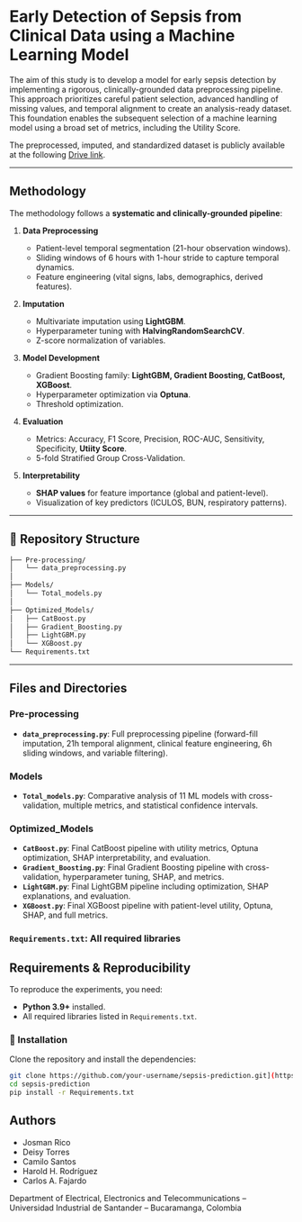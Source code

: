 # Early Detection of Sepsis from Clinical Data using a Machine Learning Model

The aim of this study is to develop a model for early sepsis detection by implementing a rigorous, clinically-grounded data preprocessing pipeline. This approach prioritizes careful patient selection, advanced handling of missing values, and temporal alignment to create an analysis-ready dataset. This foundation enables the subsequent selection of a machine learning model using a broad set of metrics, including the Utility Score.

The preprocessed, imputed, and standardized dataset is publicly available at the following [Drive link](https://drive.google.com/file/d/1L7ijycVetKs71aC7XezKcbnYG0s0QR9g/view?usp=sharing).

--- 

## Methodology
The methodology follows a **systematic and clinically-grounded pipeline**:
1. **Data Preprocessing**  
   - Patient-level temporal segmentation (21-hour observation windows).  
   - Sliding windows of 6 hours with 1-hour stride to capture temporal dynamics.  
   - Feature engineering (vital signs, labs, demographics, derived features).  

2. **Imputation**  
   - Multivariate imputation using **LightGBM**.  
   - Hyperparameter tuning with **HalvingRandomSearchCV**.  
   - Z-score normalization of variables.  

3. **Model Development**
   - Gradient Boosting family: **LightGBM, Gradient Boosting, CatBoost, XGBoost**.  
   - Hyperparameter optimization via **Optuna**.  
   - Threshold optimization.  

4. **Evaluation**  
   - Metrics: Accuracy, F1 Score, Precision, ROC-AUC, Sensitivity, Specificity, **Utiity Score**.  
   - 5-fold Stratified Group Cross-Validation.  

5. **Interpretability**  
   - **SHAP values** for feature importance (global and patient-level).  
   - Visualization of key predictors (ICULOS, BUN, respiratory patterns).  

---

## 📂 Repository Structure


```bash
├── Pre-processing/
│   └── data_preprocessing.py
│
├── Models/
│   └── Total_models.py
│
├── Optimized_Models/
│   ├── CatBoost.py
│   ├── Gradient_Boosting.py
│   ├── LightGBM.py
│   └── XGBoost.py
└── Requirements.txt
```
---

## Files and Directories

### Pre-processing
- **`data_preprocessing.py`**: Full preprocessing pipeline (forward-fill imputation, 21h temporal alignment, clinical feature engineering, 6h sliding windows, and variable filtering).  

### Models
- **`Total_models.py`**: Comparative analysis of 11 ML models with cross-validation, multiple metrics, and statistical confidence intervals.  

### Optimized_Models
- **`CatBoost.py`**: Final CatBoost pipeline with utility metrics, Optuna optimization, SHAP interpretability, and evaluation.  
- **`Gradient_Boosting.py`**: Final Gradient Boosting pipeline with cross-validation, hyperparameter tuning, SHAP, and metrics.  
- **`LightGBM.py`**: Final LightGBM pipeline including optimization, SHAP explanations, and evaluation.  
- **`XGBoost.py`**: Final XGBoost pipeline with patient-level utility, Optuna, SHAP, and full metrics.
### `Requirements.txt`: All required libraries

## Requirements & Reproducibility

To reproduce the experiments, you need:

- **Python 3.9+** installed.  
- All required libraries listed in `Requirements.txt`.  

### 🔧 Installation

Clone the repository and install the dependencies:

```bash
git clone https://github.com/your-username/sepsis-prediction.git](https://github.com/Lilith022/Early-Detection-of-Sepsis-from-Clinical-Data.git
cd sepsis-prediction
pip install -r Requirements.txt
```

## Authors

- Josman Rico
- Deisy Torres
- Camilo Santos
- Harold H. Rodríguez
- Carlos A. Fajardo

Department of Electrical, Electronics and Telecommunications – Universidad Industrial de Santander – Bucaramanga, Colombia
